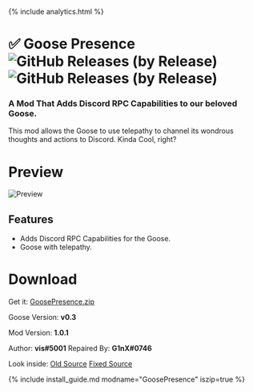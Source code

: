 {% include analytics.html %}

# ✅ Goose Presence ![GitHub Releases (by Release)](https://img.shields.io/github/downloads/VisualError/GoosePresence/total?logo=github) ![GitHub Releases (by Release)](http://img.shields.io/github/release/VisualError/GoosePresence.svg)
### A Mod That Adds Discord RPC Capabilities to our beloved Goose. 

This mod allows the Goose to use telepathy to channel its wondrous thoughts and actions to Discord. Kinda Cool, right?

# Preview
![Preview](https://gyazo.com/b681385748b9b6585b497c19cbb02e9c.gif)

## Features

 - Adds Discord RPC Capabilities for the Goose.
 - Goose with telepathy.

# Download

Get it: [GoosePresence.zip](https://cdn.discordapp.com/attachments/676616674601992223/982763820344832011/GoosePresence_FIXED.zip)

Goose Version: **v0.3**

Mod Version: **1.0.1**

Author: **vis#5001**
Repaired By: **G1nX#0746**

Look inside: [Old Source](https://github.com/VisualError/GoosePresence/)
[Fixed Source](https://github.com/GenaroYT/GoosePresenceFIXED)

{% include install_guide.md modname="GoosePresence" iszip=true %}



